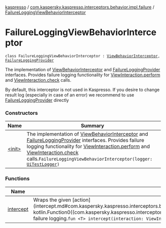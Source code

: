 [kaspresso](../../index.md) / [com.kaspersky.kaspresso.interceptors.behavior.impl.failure](../index.md) / [FailureLoggingViewBehaviorInterceptor](./index.md)

# FailureLoggingViewBehaviorInterceptor

`class FailureLoggingViewBehaviorInterceptor : `[`ViewBehaviorInterceptor`](../../com.kaspersky.kaspresso.interceptors.behavior/-view-behavior-interceptor.md)`, `[`FailureLoggingProvider`](../../com.kaspersky.kaspresso.failure/-failure-logging-provider/index.md)

The implementation of [ViewBehaviorInterceptor](../../com.kaspersky.kaspresso.interceptors.behavior/-view-behavior-interceptor.md) and [FailureLoggingProvider](../../com.kaspersky.kaspresso.failure/-failure-logging-provider/index.md) interfaces.
Provides failure logging functionality for [ViewInteraction.perform](#) and [ViewInteraction.check](#) calls.

By default, this interceptor is not used in Kaspresso.
If you desire to change result log (especially in case of an error) we recommend to use [FailureLoggingProvider](../../com.kaspersky.kaspresso.failure/-failure-logging-provider/index.md) directly

### Constructors

| Name | Summary |
|---|---|
| [&lt;init&gt;](-init-.md) | The implementation of [ViewBehaviorInterceptor](../../com.kaspersky.kaspresso.interceptors.behavior/-view-behavior-interceptor.md) and [FailureLoggingProvider](../../com.kaspersky.kaspresso.failure/-failure-logging-provider/index.md) interfaces. Provides failure logging functionality for [ViewInteraction.perform](#) and [ViewInteraction.check](#) calls.`FailureLoggingViewBehaviorInterceptor(logger: `[`UiTestLogger`](../../com.kaspersky.kaspresso.logger/-ui-test-logger.md)`)` |

### Functions

| Name | Summary |
|---|---|
| [intercept](intercept.md) | Wraps the given [action](intercept.md#com.kaspersky.kaspresso.interceptors.behavior.impl.failure.FailureLoggingViewBehaviorInterceptor$intercept(androidx.test.espresso.ViewInteraction, kotlin.Function0((com.kaspersky.kaspresso.interceptors.behavior.impl.failure.FailureLoggingViewBehaviorInterceptor.intercept.T)))/action) invocation with the failure logging.`fun <T> intercept(interaction: ViewInteraction, action: () -> T): T` |
